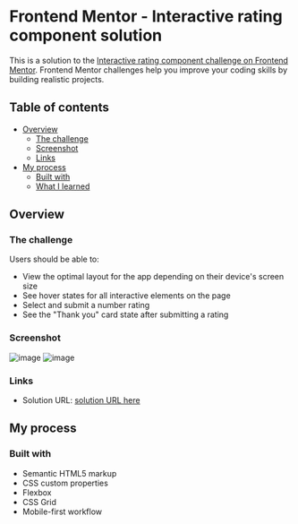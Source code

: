 # Frontend Mentor - Interactive rating component solution

This is a solution to the [Interactive rating component challenge on Frontend Mentor](https://www.frontendmentor.io/challenges/interactive-rating-component-koxpeBUmI). Frontend Mentor challenges help you improve your coding skills by building realistic projects. 

## Table of contents

- [Overview](#overview)
  - [The challenge](#the-challenge)
  - [Screenshot](#screenshot)
  - [Links](#links)
- [My process](#my-process)
  - [Built with](#built-with)
  - [What I learned](#what-i-learned)



## Overview

### The challenge

Users should be able to:

- View the optimal layout for the app depending on their device's screen size
- See hover states for all interactive elements on the page
- Select and submit a number rating
- See the "Thank you" card state after submitting a rating

### Screenshot

![image](https://user-images.githubusercontent.com/105641724/194134555-3d8be4fe-5c80-4593-ba41-d37ac9e5eef7.png)
![image](https://user-images.githubusercontent.com/105641724/194134645-047948e6-f0a1-4e10-b5ec-c8d83a06fddf.png)



### Links

- Solution URL: [solution URL here](https://asya982.github.io/interactive-rating-component/)

## My process

### Built with

- Semantic HTML5 markup
- CSS custom properties
- Flexbox
- CSS Grid
- Mobile-first workflow


